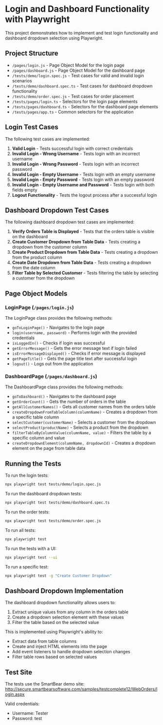 # Login and Dashboard Functionality with Playwright

This project demonstrates how to implement and test login functionality and dashboard dropdown selection using Playwright.

## Project Structure

- `/pages/login.js` - Page Object Model for the login page
- `/pages/dashboard.js` - Page Object Model for the dashboard page
- `/tests/demo/login.spec.js` - Test cases for valid and invalid login scenarios
- `/tests/demo/dashboard.spec.ts` - Test cases for dashboard dropdown functionality
- `/tests/demo/order.spec.js` - Test cases for order placement
- `/tests/pages/login.ts` - Selectors for the login page elements
- `/tests/pages/dashboard.ts` - Selectors for the dashboard page elements
- `/tests/pages/app.ts` - Common selectors for the application

## Login Test Cases

The following test cases are implemented:

1. **Valid Login** - Tests successful login with correct credentials
2. **Invalid Login - Wrong Username** - Tests login with an incorrect username
3. **Invalid Login - Wrong Password** - Tests login with an incorrect password
4. **Invalid Login - Empty Username** - Tests login with an empty username
5. **Invalid Login - Empty Password** - Tests login with an empty password
6. **Invalid Login - Empty Username and Password** - Tests login with both fields empty
7. **Logout Functionality** - Tests the logout process after a successful login

## Dashboard Dropdown Test Cases

The following dashboard dropdown test cases are implemented:

1. **Verify Orders Table is Displayed** - Tests that the orders table is visible on the dashboard
2. **Create Customer Dropdown from Table Data** - Tests creating a dropdown from the customer column
3. **Create Product Dropdown from Table Data** - Tests creating a dropdown from the product column
4. **Create Date Dropdown from Table Data** - Tests creating a dropdown from the date column
5. **Filter Table by Selected Customer** - Tests filtering the table by selecting a customer from the dropdown

## Page Object Models

### LoginPage (`/pages/login.js`)

The LoginPage class provides the following methods:

- `goToLoginPage()` - Navigates to the login page
- `login(username, password)` - Performs login with the provided credentials
- `isLoggedIn()` - Checks if login was successful
- `getErrorMessage()` - Gets the error message text if login failed
- `isErrorMessageDisplayed()` - Checks if error message is displayed
- `getPageTitle()` - Gets the page title text after successful login
- `logout()` - Logs out from the application

### DashboardPage (`/pages/dashboard.js`)

The DashboardPage class provides the following methods:

- `goToDashboard()` - Navigates to the dashboard page
- `getOrderCount()` - Gets the number of orders in the table
- `getAllCustomerNames()` - Gets all customer names from the orders table
- `createDropdownFromTableColumn(columnName)` - Creates a dropdown from a specific table column
- `selectCustomer(customerName)` - Selects a customer from the dropdown
- `selectProduct(productName)` - Selects a product from the dropdown
- `filterTableByColumnValue(columnName, value)` - Filters the table by a specific column and value
- `createDropdownElement(columnName, dropdownId)` - Creates a dropdown element on the page from table data

## Running the Tests

To run the login tests:

```bash
npx playwright test tests/demo/login.spec.js
```

To run the dashboard dropdown tests:

```bash
npx playwright test tests/demo/dashboard.spec.ts
```

To run the order tests:

```bash
npx playwright test tests/demo/order.spec.js
```

To run all tests:

```bash
npx playwright test
```

To run the tests with a UI:

```bash
npx playwright test --ui
```

To run a specific test:

```bash
npx playwright test -g "Create Customer Dropdown"
```

## Dashboard Dropdown Implementation

The dashboard dropdown functionality allows users to:

1. Extract unique values from any column in the orders table
2. Create a dropdown selection element with these values
3. Filter the table based on the selected value

This is implemented using Playwright's ability to:
- Extract data from table columns
- Create and inject HTML elements into the page
- Add event listeners to handle dropdown selection changes
- Filter table rows based on selected values

## Test Site

The tests use the SmartBear demo site:
http://secure.smartbearsoftware.com/samples/testcomplete12/WebOrders/login.aspx

Valid credentials:
- Username: Tester
- Password: test